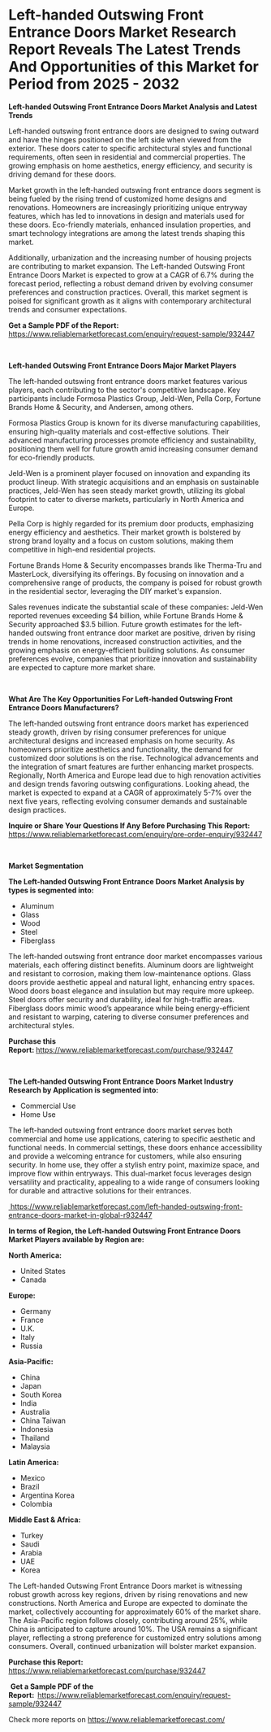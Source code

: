 <p><h1>Left-handed Outswing Front Entrance Doors Market Research Report Reveals The Latest Trends And Opportunities of this Market for Period from 2025 - 2032</h1></p><p><strong>Left-handed Outswing Front Entrance Doors Market Analysis and Latest Trends</strong></p>
<p><p>Left-handed outswing front entrance doors are designed to swing outward and have the hinges positioned on the left side when viewed from the exterior. These doors cater to specific architectural styles and functional requirements, often seen in residential and commercial properties. The growing emphasis on home aesthetics, energy efficiency, and security is driving demand for these doors.</p><p>Market growth in the left-handed outswing front entrance doors segment is being fueled by the rising trend of customized home designs and renovations. Homeowners are increasingly prioritizing unique entryway features, which has led to innovations in design and materials used for these doors. Eco-friendly materials, enhanced insulation properties, and smart technology integrations are among the latest trends shaping this market.</p><p>Additionally, urbanization and the increasing number of housing projects are contributing to market expansion. The Left-handed Outswing Front Entrance Doors Market is expected to grow at a CAGR of 6.7% during the forecast period, reflecting a robust demand driven by evolving consumer preferences and construction practices. Overall, this market segment is poised for significant growth as it aligns with contemporary architectural trends and consumer expectations.</p></p>
<p><strong>Get a Sample PDF of the Report:&nbsp;</strong> <a href="https://www.reliablemarketforecast.com/enquiry/request-sample/932447?utm_campaign=2277&utm_medium=2&utm_source=Github&utm_content=ia&utm_term=21032025&utm_id=left-handed-outswing-front-entrance-doors">https://www.reliablemarketforecast.com/enquiry/request-sample/932447</a></p>
<p>&nbsp;</p>
<p><strong>Left-handed Outswing Front Entrance Doors Major Market Players</strong></p>
<p><p>The left-handed outswing front entrance doors market features various players, each contributing to the sector's competitive landscape. Key participants include Formosa Plastics Group, Jeld-Wen, Pella Corp, Fortune Brands Home & Security, and Andersen, among others.</p><p>Formosa Plastics Group is known for its diverse manufacturing capabilities, ensuring high-quality materials and cost-effective solutions. Their advanced manufacturing processes promote efficiency and sustainability, positioning them well for future growth amid increasing consumer demand for eco-friendly products.</p><p>Jeld-Wen is a prominent player focused on innovation and expanding its product lineup. With strategic acquisitions and an emphasis on sustainable practices, Jeld-Wen has seen steady market growth, utilizing its global footprint to cater to diverse markets, particularly in North America and Europe.</p><p>Pella Corp is highly regarded for its premium door products, emphasizing energy efficiency and aesthetics. Their market growth is bolstered by strong brand loyalty and a focus on custom solutions, making them competitive in high-end residential projects.</p><p>Fortune Brands Home & Security encompasses brands like Therma-Tru and MasterLock, diversifying its offerings. By focusing on innovation and a comprehensive range of products, the company is poised for robust growth in the residential sector, leveraging the DIY market's expansion.</p><p>Sales revenues indicate the substantial scale of these companies: Jeld-Wen reported revenues exceeding $4 billion, while Fortune Brands Home & Security approached $3.5 billion. Future growth estimates for the left-handed outswing front entrance door market are positive, driven by rising trends in home renovations, increased construction activities, and the growing emphasis on energy-efficient building solutions. As consumer preferences evolve, companies that prioritize innovation and sustainability are expected to capture more market share.</p></p>
<p>&nbsp;</p>
<p><strong>What Are The Key Opportunities For Left-handed Outswing Front Entrance Doors Manufacturers?</strong></p>
<p><p>The left-handed outswing front entrance doors market has experienced steady growth, driven by rising consumer preferences for unique architectural designs and increased emphasis on home security. As homeowners prioritize aesthetics and functionality, the demand for customized door solutions is on the rise. Technological advancements and the integration of smart features are further enhancing market prospects. Regionally, North America and Europe lead due to high renovation activities and design trends favoring outswing configurations. Looking ahead, the market is expected to expand at a CAGR of approximately 5-7% over the next five years, reflecting evolving consumer demands and sustainable design practices.</p></p>
<p><strong>Inquire or Share Your Questions If Any Before Purchasing This Report:</strong> <a href="https://www.reliablemarketforecast.com/enquiry/pre-order-enquiry/932447?utm_campaign=2277&utm_medium=2&utm_source=Github&utm_content=ia&utm_term=21032025&utm_id=left-handed-outswing-front-entrance-doors">https://www.reliablemarketforecast.com/enquiry/pre-order-enquiry/932447</a></p>
<p>&nbsp;</p>
<p><strong>Market Segmentation</strong></p>
<p><strong>The Left-handed Outswing Front Entrance Doors Market Analysis by types is segmented into:</strong></p>
<p><ul><li>Aluminum</li><li>Glass</li><li>Wood</li><li>Steel</li><li>Fiberglass</li></ul></p>
<p><p>The left-handed outswing front entrance door market encompasses various materials, each offering distinct benefits. Aluminum doors are lightweight and resistant to corrosion, making them low-maintenance options. Glass doors provide aesthetic appeal and natural light, enhancing entry spaces. Wood doors boast elegance and insulation but may require more upkeep. Steel doors offer security and durability, ideal for high-traffic areas. Fiberglass doors mimic wood’s appearance while being energy-efficient and resistant to warping, catering to diverse consumer preferences and architectural styles.</p></p>
<p><strong>Purchase this Report:&nbsp;</strong><a href="https://www.reliablemarketforecast.com/purchase/932447?utm_campaign=2277&utm_medium=2&utm_source=Github&utm_content=ia&utm_term=21032025&utm_id=left-handed-outswing-front-entrance-doors">https://www.reliablemarketforecast.com/purchase/932447</a></p>
<p>&nbsp;</p>
<p><strong>The Left-handed Outswing Front Entrance Doors Market Industry Research by Application is segmented into:</strong></p>
<p><ul><li>Commercial Use</li><li>Home Use</li></ul></p>
<p><p>The left-handed outswing front entrance doors market serves both commercial and home use applications, catering to specific aesthetic and functional needs. In commercial settings, these doors enhance accessibility and provide a welcoming entrance for customers, while also ensuring security. In home use, they offer a stylish entry point, maximize space, and improve flow within entryways. This dual-market focus leverages design versatility and practicality, appealing to a wide range of consumers looking for durable and attractive solutions for their entrances.</p></p>
<p><a href="https://www.reliablemarketforecast.com/left-handed-outswing-front-entrance-doors-market-in-global-r932447?utm_campaign=2277&utm_medium=2&utm_source=Github&utm_content=ia&utm_term=21032025&utm_id=left-handed-outswing-front-entrance-doors">&nbsp;https://www.reliablemarketforecast.com/left-handed-outswing-front-entrance-doors-market-in-global-r932447</a></p>
<p><strong>In terms of Region, the Left-handed Outswing Front Entrance Doors Market Players available by Region are:</strong></p>
<p>
    <p> <strong> North America: </strong>
        <ul>
            <li>United States</li>
            <li>Canada</li>
        </ul>
        </p> 
    <p> <strong> Europe: </strong>
        <ul>
            <li>Germany</li>
            <li>France</li>
            <li>U.K.</li>
            <li>Italy</li>
            <li>Russia</li>
        </ul>
        </p> 
    <p> <strong> Asia-Pacific: </strong>
        <ul>
            <li>China</li>
            <li>Japan</li>
            <li>South Korea</li>
            <li>India</li>
            <li>Australia</li>
            <li>China Taiwan</li>
            <li>Indonesia</li>
            <li>Thailand</li>
            <li>Malaysia</li>
        </ul>
        </p> 
    <p> <strong> Latin America: </strong>
        <ul>
            <li>Mexico</li>
            <li>Brazil</li>
            <li>Argentina Korea</li>
            <li>Colombia</li>
        </ul>
        </p> 
    <p> <strong> Middle East & Africa: </strong>
        <ul>
            <li>Turkey</li>
            <li>Saudi</li>
            <li>Arabia</li>
            <li>UAE</li>
            <li>Korea</li>
        </ul>
    </p>
    </p>
<p><p>The Left-handed Outswing Front Entrance Doors market is witnessing robust growth across key regions, driven by rising renovations and new constructions. North America and Europe are expected to dominate the market, collectively accounting for approximately 60% of the market share. The Asia-Pacific region follows closely, contributing around 25%, while China is anticipated to capture around 10%. The USA remains a significant player, reflecting a strong preference for customized entry solutions among consumers. Overall, continued urbanization will bolster market expansion.</p></p>
<p><strong>Purchase this Report: </strong><a href="https://www.reliablemarketforecast.com/purchase/932447?utm_campaign=2277&utm_medium=2&utm_source=Github&utm_content=ia&utm_term=21032025&utm_id=left-handed-outswing-front-entrance-doors">https://www.reliablemarketforecast.com/purchase/932447</a></p>
<p>&nbsp;<strong>Get a Sample PDF of the Report:&nbsp;&nbsp;</strong><a href="https://www.reliablemarketforecast.com/enquiry/request-sample/932447?utm_campaign=2277&utm_medium=2&utm_source=Github&utm_content=ia&utm_term=21032025&utm_id=left-handed-outswing-front-entrance-doors">https://www.reliablemarketforecast.com/enquiry/request-sample/932447</a></p>
<p><strong></strong></p>
<p>Check more reports on <a href="https://www.reliablemarketforecast.com/?utm_campaign=2277&utm_medium=2&utm_source=Github&utm_content=ia&utm_term=21032025&utm_id=left-handed-outswing-front-entrance-doors">https://www.reliablemarketforecast.com/</a></p>